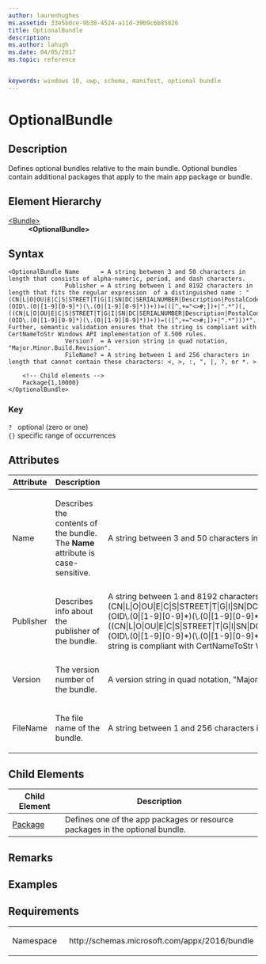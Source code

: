```yaml
---
author: laurenhughes
ms.assetid: 33e5b0ce-9b38-4524-a11d-3909c6b85826
title: OptionalBundle
description:
ms.author: lahugh
ms.date: 04/05/2017
ms.topic: reference


keywords: windows 10, uwp, schema, manifest, optional bundle 
---
```


# OptionalBundle

## Description
Defines optional bundles relative to the main bundle. Optional bundles contain additional packages that apply to the main app package or bundle.

## Element Hierarchy
<dl>
<dt><a href="element-bundle.md">&lt;Bundle&gt;</a></dt>
<dd><b>&lt;OptionalBundle&gt;</b></dd>
</dl>


## Syntax
```syntax
<OptionalBundle Name      = A string between 3 and 50 characters in length that consists of alpha-numeric, period, and dash characters.
                Publisher = A string between 1 and 8192 characters in length that fits the regular expression  of a distinguished name : "(CN|L|O|OU|E|C|S|STREET|T|G|I|SN|DC|SERIALNUMBER|Description|PostalCode|POBox|Phone|X21Address|dnQualifier|(OID\.(0|[1-9][0-9]*)(\.(0|[1-9][0-9]*))+))=(([^,+="<>#;])+|".*")(, ((CN|L|O|OU|E|C|S|STREET|T|G|I|SN|DC|SERIALNUMBER|Description|PostalCode|POBox|Phone|X21Address|dnQualifier|(OID\.(0|[1-9][0-9]*)(\.(0|[1-9][0-9]*))+))=(([^,+="<>#;])+|".*")))*". Further, semantic validation ensures that the string is compliant with CertNameToStr Windows API implementation of X.500 rules.
                Version?  = A version string in quad notation, "Major.Minor.Build.Revision".
                FileName? = A string between 1 and 256 characters in length that cannot contain these characters: <, >, :, ", |, ?, or *. >

    <!-- Child elements -->
    Package{1,10000}
</OptionalBundle>
```


### Key
`?`   optional (zero or one)  
`{}`  specific range of occurrences

## Attributes

<table>
<colgroup>
<col width="25%" />
<col width="25%" />
<col width="25%" />
<col width="25%" />
</colgroup>
<thead>
<tr class="header">
<th>Attribute</th>
<th>Description</th>
<th>Data type</th>
<th>Required</th>
</tr>
</thead>
<tbody>
<tr class="odd">
<td>Name</td>
<td><p>Describes the contents of the bundle. The <strong>Name</strong> attribute is case-sensitive.</p></td>
<td>A string between 3 and 50 characters in length that consists of alpha-numeric, period, and dash characters.</td>
<td>Yes</td>
</tr>
<tr class="even">
<td>Publisher</td>
<td><p>Describes info about the publisher of the bundle.</p></td>
<td>A string between 1 and 8192 characters in length that fits the regular expression of a distinguished name : &quot;(CN|L|O|OU|E|C|S|STREET|T|G|I|SN|DC|SERIALNUMBER|Description|PostalCode|POBox|Phone|X21Address|dnQualifier|(OID\.(0|[1-9][0-9]*)(\.(0|[1-9][0-9]*))+))=(([^,+=&quot;&lt;&gt;#;])+|&quot;.*&quot;)(, ((CN|L|O|OU|E|C|S|STREET|T|G|I|SN|DC|SERIALNUMBER|Description|PostalCode|POBox|Phone|X21Address|dnQualifier|(OID\.(0|[1-9][0-9]*)(\.(0|[1-9][0-9]*))+))=(([^,+=&quot;&lt;&gt;#;])+|&quot;.*&quot;)))*&quot;. Further, semantic validation ensures that the string is compliant with CertNameToStr Windows API implementation of X.500 rules.</td>
<td>Yes</td>
</tr>
<tr class="odd">
<td>Version</td>
<td><p>The version number of the bundle.</p></td>
<td>A version string in quad notation, &quot;Major.Minor.Build.Revision&quot;.</td>
<td>No</td>
</tr>
<tr class="even">
<td>FileName</td>
<td><p>The file name of the bundle.</p></td>
<td>A string between 1 and 256 characters in length that cannot contain these characters: &lt;, &gt;, :, &quot;, |, ?, or *.</td>
<td>No</td>
</tr>
</tbody>
</table>

## Child Elements

| Child Element | Description |
|---------------|-------------|
| [Package](element-optionalbundle-package.md) | Defines one of the app packages or resource packages in the optional bundle. |

## Remarks


## Examples

## Requirements
<table>
<colgroup>
<col width="50%" />
<col width="50%" />
</colgroup>
<tbody>
<tr class="odd">
<td><p>Namespace</p></td>
<td><p>http://schemas.microsoft.com/appx/2016/bundle</p></td>
</tr>
</tbody>
</table>
